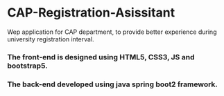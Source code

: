 # CAP-Registration-Asissitant

Wep application for CAP department, to provide better experience during university registration interval.

### The front-end is designed using HTML5, CSS3, JS and bootstrap5.

### The back-end developed using java spring boot2 framework.
